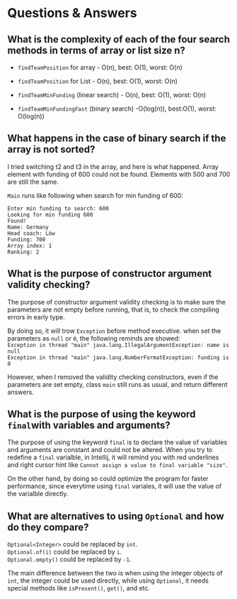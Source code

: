 # Questions & Answers

## What is the complexity of each of the four search methods in terms of array or list size n?
- `findTeamPosition` for array -  O(n), best: O(1), worst: O(n)
  
- `findTeamPosition` for List -  O(n), best: O(1), worst: O(n)

- `findTeamMinFunding` (linear search) - O(n), best: O(1), worst: O(n)

- `findTeamMinFundingFast` (binary search) -O(log(n)), best:O(1), worst: O(log(n))

## What happens in the case of binary search if the array is not sorted?
  I tried switching t2 and t3 in the array, and here is what happened. Array element with funding of 600 could not be found. Elements with 500 and 700 are still the same. <br /> 
  
  `Main` runs like following when search for min funding of 600: <br />
  
`Enter min funding to search: 600` <br />
`Looking for min funding 600` <br />
`Found!` <br />
`Name: Germany` <br />
`Head coach: Löw` <br />
`Funding: 700` <br />
`Array index: 1` <br />
`Ranking: 2` <br />

## What is the purpose of constructor argument validity checking?
The purpose of constructor argument validity checking is to make sure the parameters are not empty before running, that is, to check the compiling errors in early type. <br />

By doing so, it will trow `Exception` before method executive. when set the parameters as `null` or `0`, the following reminds are showed: <br />
`Exception in thread "main" java.lang.IllegalArgumentException: name is null` <br />
`Exception in thread "main" java.lang.NumberFormatException: funding is 0` <br />

However, when I removed the validity checking constructors, even if the parameters are set empty,  class `main` still runs as usual, and return different answers.

## What is the purpose of using the keyword `final`with variables and arguments?
The purpose of using the keyword `final` is to declare the value of variables and arguments are constant and could not be altered. When you try to redefine a `final` varialble, in Intellij, it will remind you with red underlines and right cursor hint like `Cannot assign a value to final variable "size"`. <br />

On the other hand, by doing so could optimize the program for faster performance, since everytime using `final` variales, it will use the value of the varialble directly.

## What are alternatives to using `Optional` and how do they compare?
`Optional<Integer>` could be replaced by `int`. <br />
`Optional.of(i)` could be replaced by `i`.<br />
`Optional.empty()` could be replaced by `-1`. <br />

The main difference between the two is when using the integer objects of `int`, the integer could be used directly, while using `Optional`, it needs special methods like `isPresent()`, `get()`, and etc.
